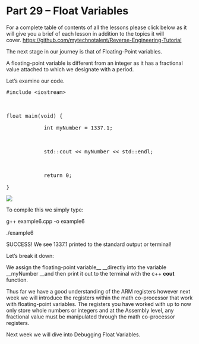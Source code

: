 # Part 29 – Float Variables

For a complete table of contents of all the lessons please click below as it will give you a brief of each lesson in addition to the topics it will cover.&nbsp;https://github.com/mytechnotalent/Reverse-Engineering-Tutorial

The next stage in our journey is that of Floating-Point variables.&nbsp;

A floating-point variable is different from an integer as it has a fractional value attached to which we designate with a period.

Let’s examine our code.

<pre spellcheck="false">#include &lt;iostream&gt;

&nbsp;

float main(void) {

&nbsp;&nbsp;&nbsp;&nbsp;&nbsp;&nbsp;&nbsp;&nbsp;&nbsp;&nbsp;&nbsp; int myNumber = 1337.1;

&nbsp;

&nbsp;&nbsp;&nbsp;&nbsp;&nbsp;&nbsp;&nbsp;&nbsp;&nbsp;&nbsp;&nbsp; std::cout &lt;&lt; myNumber &lt;&lt; std::endl;

&nbsp;

&nbsp;&nbsp;&nbsp;&nbsp;&nbsp;&nbsp;&nbsp;&nbsp;&nbsp;&nbsp;&nbsp; return 0;

}
</pre>

<div class="slate-resizable-image-embed slate-image-embed__resize-full-width"><img src="https://media-exp1.licdn.com/dms/image/C5612AQFUrIpYaQmEtw/article-inline_image-shrink_1000_1488/0/1520592872663?e=1614211200&amp;v=beta&amp;t=E50SPLEYjPMv8QgqKMnF2Fo6VXtmokHZvjejA5_U6aE"/></div>

To compile this we simply type:

g++ example6.cpp -o example6

./example6

SUCCESS!&nbsp;We see 1337.1 printed to the standard output or terminal!

Let’s break it down:

We assign the floating-point variable__ __directly into the variable __myNumber __and then print it out to the terminal with the c++ __cout__ function.

Thus far we have a good understanding of the ARM registers however next week we will introduce the registers within the math co-processor that work with floating-point variables.&nbsp;The registers you have worked with up to now only store whole numbers or integers and at the Assembly level, any fractional value must be manipulated through the math co-processor registers.

Next week we will dive into Debugging Float Variables.